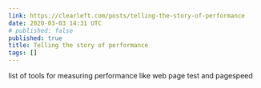 ```yaml
---
link: https://clearleft.com/posts/telling-the-story-of-performance
date: 2020-03-03 14:31 UTC
# published: false
published: true
title: Telling the story of performance
tags: []
---
```


list of tools for measuring performance like web page test and pagespeed
